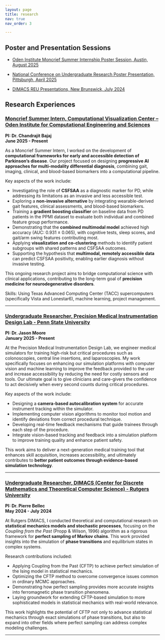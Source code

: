 ```yaml
---
layout: page
title: research
nav: true
nav_order: 3

--- 
```


## Poster and Presentation Sessions
- [Oden Institute Moncrief Summer Internship Poster Session, Austin, August 2025](https://www.linkedin.com/feed/update/urn:li:activity:7367399066181222400/)

- [National Conference on Undergraduate Research Poster Presentation, Pittsburgh, April 2025](/assets/pdf/ncur.pdf)

- [DIMACS REU Presentations, New Brunswick, July 2024](https://reu.dimacs.rutgers.edu/~jk2264/JasmineKhalilDIMACSFinalPresentation.pdf)

## Research Experiences
### [Moncrief Summer Intern, Computational Visualization Center – Oden Institute for Computational Engineering and Sciences](/assets/pdf/cvc.pdf)  
**PI: Dr. Chandrajit Bajaj**  
**June 2025 - Present**

As a Moncrief Summer Intern, I worked on the development of **computational frameworks for early and accessible detection of Parkinson’s disease**. Our project focused on designing **progressive AI approaches for multi-modality differential diagnosis**, combining gait, imaging, clinical, and blood-based biomarkers into a computational pipeline.  

Key aspects of the work include:  
- Investigating the role of **CSFSAA** as a diagnostic marker for PD, while addressing its limitations as an invasive and less accessible test.  
- Exploring a **non-invasive alternative** by integrating wearable-derived gait features, clinical assessments, and blood-based biomarkers.  
- Training a **gradient boosting classifier** on baseline data from PD patients in the PPMI dataset to evaluate both individual and combined feature group performance.  
- Demonstrating that the **combined multimodal model** achieved high accuracy (AUC: 0.931 ± 0.065), with cognitive tests, sleep scores, and gait/arm swing features contributing most.  
- Applying **visualization and co-clustering** methods to identify patient subgroups with shared patterns and CSFSAA outcomes.  
- Supporting the hypothesis that **multimodal, remotely accessible data** can predict CSFSAA positivity, enabling earlier diagnosis without invasive testing.   

This ongoing research project aims to bridge computational science with clinical applications, contributing to the long-term goal of **precision medicine for neurodegenerative disorders**.  

Skills: Using Texas Advanced Computing Center (TACC) supercomputers (specifically Vista and Lonestar6), machine learning, project management. 

---

### [Undergraduate Researcher, Precision Medical Instrumentation Design Lab - Penn State University](https://www.psu.edu/news/impact/story/re-engineering-medical-simulation-training-next-generation-physicians)  
**PI: Dr. Jason Moore**  
**January 2025 - Present**

At the Precision Medical Instrumentation Design Lab, we engineer medical simulators for training high-risk but critical procedures such as colonoscopies, central line insertions, and laparoscopies. My work specifically focuses on enhancing our simulation platforms with computer vision and machine learning to improve the feedback provided to the user and increase accessibility by reducing the need for costly sensors and tools. Our ultimate goal is to give clinicians and care-givers the confidence to act decisively when every second counts during critical procedures. 

Key aspects of the work include:  
- Designing a **camera-based autocalibration system** for accurate instrument tracking within the simulator.  
- Implementing computer vision algorithms to monitor tool motion and identify deviations from correct procedural technique.
- Developing real-time feedback mechanisms that guide trainees through each step of the procedure.
- Integrate vision-based tracking and feedback into a simulation platform to improve training quality and enhance patient safety.

This work aims to deliver a next-generation medical training tool that enhances skill acquisition, increases accessibility, and ultimately contributes to **better patient outcomes through evidence-based simulation technology**.  

---

### [Undergraduate Researcher, DIMACS (Center for Discrete Mathematics and Theoretical Computer Science) - Rutgers University](https://reu.dimacs.rutgers.edu/~jk2264/)  
**PI: Dr. Pierre Bellec**  
**May 2024 - July 2024**

At Rutgers DIMACS, I conducted theoretical and computational research on **statistical mechanics models and stochastic processes**, focusing on the *Coupling from the Past* (Propp & Wilson, 1996) algorithm as a rigorous framework for **perfect sampling of Markov chains**. This work provided insights into the simulation of **phase transitions** and equilibrium states in complex systems.  

Research contributions included:  
- Applying Coupling from the Past (CFTP) to achieve perfect simulation of the Ising model in statistical mechanics.
- Optimizing the CFTP method to overcome convergence issues common in ordinary MCMC approaches.
- Demonstrating how perfect sampling provides more accurate insights into ferromagnetic phase transition phenomena.
- Laying groundwork for extending CFTP-based simulation to more sophisticated models in statistical mechanics with real-world relevance.

This work highlights the potential of CFTP not only to advance statistical mechanics through exact simulations of phase transitions, but also to expand into other fields where perfect sampling can address complex modeling challenges.


---